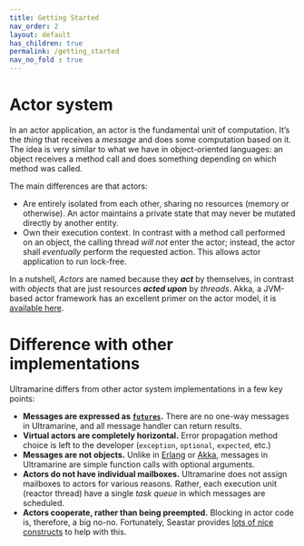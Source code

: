 ```yaml
---
title: Getting Started
nav_order: 2
layout: default
has_children: true
permalink: /getting_started
nav_no_fold : true
---
```


# Actor system

In an actor application, an actor is the fundamental unit of computation. It’s the *thing* that receives a *message* and does some computation based on it. The idea is very similar to what we have in object-oriented languages: an object receives a method call and does something depending on which method was called.

The main differences are that actors:
 - Are entirely isolated from each other, sharing no resources (memory or otherwise). An actor maintains a private state that may never be mutated directly by another entity.
 - Own their execution context. In contrast with a method call performed on an object, the calling thread *will not* enter the actor; instead, the actor shall *eventually* perform the requested action. This allows actor application to run lock-free.

In a nutshell, *Actors* are named because they ***act*** by themselves, in contrast with *objects* that are just resources ***acted upon*** by *threads*. Akka, a JVM-based actor framework has an excellent primer on the actor model, it is [available here](https://doc.akka.io/docs/akka/current/guide/actors-motivation.html).

# Difference with other implementations

Ultramarine differs from other actor system implementations in a few key points:
 - **Messages are expressed as [`futures`](http://docs.seastar.io/master/group__future-module.html).** There are no one-way messages in Ultramarine, and all message handler can return results.
 - **Virtual actors are completely horizontal.** Error propagation method choice is left to the developer (`exception`, `optional`, `expected`, etc.)
 - **Messages are not objects.** Unlike in [Erlang](https://www.erlang.org/course/concurrent-programming#messages) or [Akka](https://doc.akka.io/docs/akka/new-docs-quickstart-snapshot/define-actors.html), messages in Ultramarine are simple function calls with optional arguments.
 - **Actors do not have individual mailboxes.** Ultramarine does not assign mailboxes to actors for various reasons. Rather, each execution unit (reactor thread) have a single *task queue* in which messages are scheduled.
 - **Actors cooperate, rather than being preempted.** Blocking in actor code is, therefore, a big no-no. Fortunately, Seastar provides [lots of nice constructs](http://docs.seastar.io/master/group__future-util.html) to help with this.
